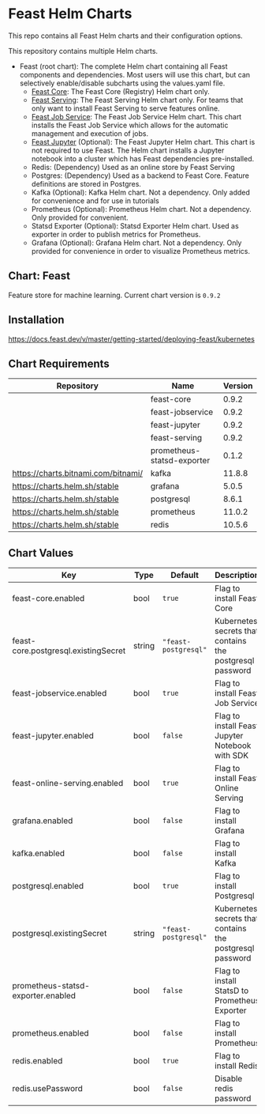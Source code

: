 # Feast Helm Charts

This repo contains all Feast Helm charts and their configuration options.

This repository contains multiple Helm charts.
* Feast (root chart): The complete Helm chart containing all Feast components and dependencies. Most users will use this chart, but can selectively enable/disable subcharts using the values.yaml file.
    * [Feast Core](charts/feast-core): The Feast Core (Registry) Helm chart only.
    * [Feast Serving](charts/feast-serving): The Feast Serving Helm chart only. For teams that only want to install Feast Serving to serve features online.
    * [Feast Job Service](charts/feast-jobservice): The Feast Job Service Helm chart. This chart installs the Feast Job Service which allows for the automatic management and execution of jobs.
    * [Feast Jupyter](charts/feast-jupyter) (Optional): The Feast Jupyter Helm chart. This chart is not required to use Feast. The Helm chart installs a Jupyter notebook into a cluster which has Feast dependencies pre-installed.
    * Redis: (Dependency) Used as an online store by Feast Serving
    * Postgres: (Dependency) Used as a backend to Feast Core. Feature definitions are stored in Postgres.
    * Kafka (Optional): Kafka Helm chart. Not a dependency. Only added for convenience and for use in tutorials
    * Prometheus (Optional): Prometheus Helm chart. Not a dependency. Only provided for convenient.
    * Statsd Exporter (Optional): Statsd Exporter Helm chart. Used as exporter in order to publish metrics for Prometheus.
    * Grafana (Optional): Grafana Helm chart. Not a dependency. Only provided for convenience in order to visualize Prometheus metrics.

## Chart: Feast

Feature store for machine learning. Current chart version is `0.9.2`

## Installation

https://docs.feast.dev/v/master/getting-started/deploying-feast/kubernetes

## Chart Requirements

| Repository | Name | Version |
|------------|------|---------|
|  | feast-core | 0.9.2 |
|  | feast-jobservice | 0.9.2 |
|  | feast-jupyter | 0.9.2 |
|  | feast-serving | 0.9.2 |
|  | prometheus-statsd-exporter | 0.1.2 |
| https://charts.bitnami.com/bitnami/ | kafka | 11.8.8 |
| https://charts.helm.sh/stable | grafana | 5.0.5 |
| https://charts.helm.sh/stable | postgresql | 8.6.1 |
| https://charts.helm.sh/stable | prometheus | 11.0.2 |
| https://charts.helm.sh/stable | redis | 10.5.6 |

## Chart Values

| Key | Type | Default | Description |
|-----|------|---------|-------------|
| feast-core.enabled | bool | `true` | Flag to install Feast Core |
| feast-core.postgresql.existingSecret | string | `"feast-postgresql"` | Kubernetes secrets that contains the postgresql password |
| feast-jobservice.enabled | bool | `true` | Flag to install Feast Job Service |
| feast-jupyter.enabled | bool | `false` | Flag to install Feast Jupyter Notebook with SDK |
| feast-online-serving.enabled | bool | `true` | Flag to install Feast Online Serving |
| grafana.enabled | bool | `false` | Flag to install Grafana |
| kafka.enabled | bool | `false` | Flag to install Kafka |
| postgresql.enabled | bool | `true` | Flag to install Postgresql |
| postgresql.existingSecret | string | `"feast-postgresql"` | Kubernetes secrets that contains the postgresql password |
| prometheus-statsd-exporter.enabled | bool | `false` | Flag to install StatsD to Prometheus Exporter |
| prometheus.enabled | bool | `false` | Flag to install Prometheus |
| redis.enabled | bool | `true` | Flag to install Redis |
| redis.usePassword | bool | `false` | Disable redis password |